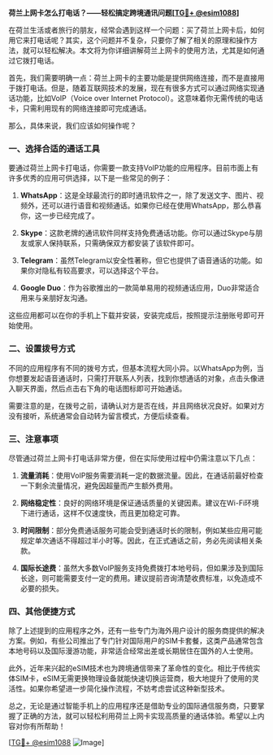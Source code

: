 **荷兰上网卡怎么打电话？——轻松搞定跨境通讯问题[[TG💪+ @esim1088](https://t.me/s/esim1088)]**

在荷兰生活或者旅行的朋友，经常会遇到这样一个问题：买了荷兰上网卡后，如何用它来打电话呢？其实，这个问题并不复杂，只要你了解了相关的原理和操作方法，就可以轻松解决。本文将为你详细讲解荷兰上网卡的使用方法，尤其是如何通过它拨打电话。

首先，我们需要明确一点：荷兰上网卡的主要功能是提供网络连接，而不是直接用于拨打电话。但是，随着互联网技术的发展，现在有很多方式可以通过网络实现通话功能，比如VoIP（Voice over Internet Protocol）。这意味着你无需传统的电话卡，只需利用现有的网络连接即可完成通话。

那么，具体来说，我们应该如何操作呢？

### **一、选择合适的通话工具**

要通过荷兰上网卡打电话，你需要一款支持VoIP功能的应用程序。目前市面上有许多优秀的应用可供选择，以下是一些常见的例子：

1. **WhatsApp**：这是全球最流行的即时通讯软件之一，除了发送文字、图片、视频外，还可以进行语音和视频通话。如果你已经在使用WhatsApp，那么恭喜你，这一步已经完成了。
   
2. **Skype**：这款老牌的通讯软件同样支持免费通话功能。你可以通过Skype与朋友或家人保持联系，只需确保双方都安装了该软件即可。

3. **Telegram**：虽然Telegram以安全性著称，但它也提供了语音通话的功能。如果你对隐私有较高要求，可以选择这个平台。

4. **Google Duo**：作为谷歌推出的一款简单易用的视频通话应用，Duo非常适合用来与亲朋好友沟通。

这些应用都可以在你的手机上下载并安装，安装完成后，按照提示注册账号即可开始使用。

### **二、设置拨号方式**

不同的应用程序有不同的拨号方式，但基本流程大同小异。以WhatsApp为例，当你想要发起语音通话时，只需打开联系人列表，找到你想通话的对象，点击头像进入聊天界面，然后点击右下角的电话图标即可开始通话。

需要注意的是，在拨号之前，请确认对方是否在线，并且网络状况良好。如果对方没有接听，系统通常会自动转为留言模式，方便后续查看。

### **三、注意事项**

尽管通过荷兰上网卡打电话非常方便，但在实际使用过程中仍需注意以下几点：

1. **流量消耗**：使用VoIP服务需要消耗一定的数据流量。因此，在通话前最好检查一下剩余流量情况，避免因超量而产生额外费用。

2. **网络稳定性**：良好的网络环境是保证通话质量的关键因素。建议在Wi-Fi环境下进行通话，这样不仅速度快，而且更加稳定可靠。

3. **时间限制**：部分免费通话服务可能会受到通话时长的限制，例如某些应用可能规定单次通话不得超过半小时等。因此，在正式通话之前，务必先阅读相关条款。

4. **国际长途费**：虽然大多数VoIP服务支持免费拨打本地号码，但如果涉及到国际长途，则可能需要支付一定的费用。建议提前咨询清楚收费标准，以免造成不必要的损失。

### **四、其他便捷方式**

除了上述提到的应用程序之外，还有一些专门为海外用户设计的服务商提供的解决方案。例如，有些公司推出了专门针对国际用户的SIM卡套餐，这类产品通常包含本地号码以及国际漫游功能，非常适合经常出差或长期居住在国外的人士使用。

此外，近年来兴起的eSIM技术也为跨境通信带来了革命性的变化。相比于传统实体SIM卡，eSIM无需更换物理设备就能快速切换运营商，极大地提升了使用的灵活性。如果你希望进一步简化操作流程，不妨考虑尝试这种新型技术。

总之，无论是通过智能手机上的应用程序还是借助专业的国际通信服务商，只要掌握了正确的方法，就可以轻松利用荷兰上网卡实现高质量的通话体验。希望以上内容对你有所帮助！

[[TG💪+ @esim1088](https://t.me/s/esim1088) ![Image](https://i.postimg.cc/4NQfJmqS/Snipaste-2025-05-13-00-14-12.png)]